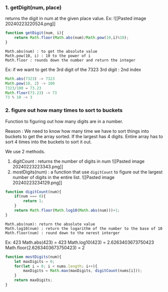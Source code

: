 ### 1. getDigit(num, place)
returns the digit in num at the given place value. 
Ex:
![[Pasted image 20240223220524.png]]

```js
function getDigit(num, i){
	return Math.floor(Math.abs(num)/Math.pow(10,i)%10);
}
```
```
Math.abs(num) : to get the absolute value
Math.pow(10, i) : 10 to the power of i
Math.floor : rounds down the number and return the integer
```

Ex: if we want to get the 3rd digit of the 7323
3rd digit : 2nd index
```js
Math.abs(7323) -> 7323
Math.pow(10, 2) -> 100
7323/100 = 73.23
Math.floor(73.23) -> 73
73 % 10 -> 3
```
### 2. figure out how many times to sort to buckets
Function to figuring out how many digits are in a number. 

Reason : We need to know how many time we have to sort things into buckets to get the array sorted.
If the largest has 4 digits. Entire array has to sort 4 times into the buckets to sort it out. 

We use 2 methods.
1. digitCount : returns the number of digits in num
	![[Pasted image 20240223223343.png]]
2. mostDigits(num) : a function that use `digitCount` to figure out the largest number of digits in the entire list. 
	![[Pasted image 20240223234129.png]]

```js
function digitCount(num){
	if(num === 0){
		return 1;
	}
	return Math.floor(Math.log10(Math.abs(num)))+1;
}
```
```
Math.abs(num): return the absolute value
Math.log10(num) : return the logarithm of the number to the base of 10
Math.floor(num) : round down to the nerest interger
```
Ex: 423
Math.abs(423) = 423
Math.log10(423) = 2.6263403673750423
Math.floor(2.6263403673750423) = 2

```js
function mostDigits(num){
	let maxDigits = 0;
	for(let i = 0; i < nums.length; i++){
		maxDigits = Math.max(maxDigits, digitCount(nums[i]));
	}
	return maxDigits;
}
```